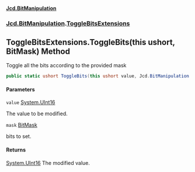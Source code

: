 #### [Jcd.BitManipulation](index.md 'index')
### [Jcd.BitManipulation](Jcd.BitManipulation.md 'Jcd.BitManipulation').[ToggleBitsExtensions](Jcd.BitManipulation.ToggleBitsExtensions.md 'Jcd.BitManipulation.ToggleBitsExtensions')

## ToggleBitsExtensions.ToggleBits(this ushort, BitMask) Method

Toggle all the bits according to the provided mask

```csharp
public static ushort ToggleBits(this ushort value, Jcd.BitManipulation.BitMask mask);
```
#### Parameters

<a name='Jcd.BitManipulation.ToggleBitsExtensions.ToggleBits(thisushort,Jcd.BitManipulation.BitMask).value'></a>

`value` [System.UInt16](https://docs.microsoft.com/en-us/dotnet/api/System.UInt16 'System.UInt16')

The value to be modified.

<a name='Jcd.BitManipulation.ToggleBitsExtensions.ToggleBits(thisushort,Jcd.BitManipulation.BitMask).mask'></a>

`mask` [BitMask](Jcd.BitManipulation.BitMask.md 'Jcd.BitManipulation.BitMask')

bits to set.

#### Returns

[System.UInt16](https://docs.microsoft.com/en-us/dotnet/api/System.UInt16 'System.UInt16')
The modified value.